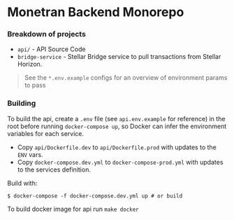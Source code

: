 # Monetran Backend Monorepo

### Breakdown of projects
  - `api/` - API Source Code
  - `bridge-service` - Stellar Bridge service to pull transactions from Stellar
    Horizon.
> See the `*.env.example` configs for an overview of environment params to pass

### Building
To build the api, create a `.env` file (see `api.env.example` for reference) in
the root before running `docker-compose up`, so Docker can infer the environment
variables for each service.

- Copy `api/Dockerfile.dev` to `api/Dockerfile.prod` with updates to the `ENV` vars.
- Copy `docker-compose.dev.yml` to `docker-compose-prod.yml` with updates to the
	services definition.

Build with:
```shell
$ docker-compose -f docker-compose.dev.yml up # or build
```

To build docker image for api run `make docker`

